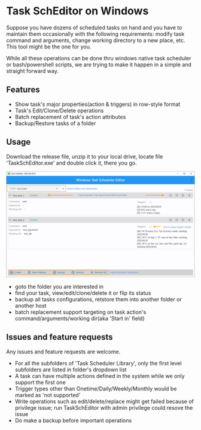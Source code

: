 # Task SchEditor on Windows

Suppose you have dozens of scheduled tasks on hand and you have to maintain them occasionally with the following requirements: modify task command and arguments, change working directory to a new place, etc. This tool might be the one for you.

While all these operations can be done thru windows native task scheduler or bash/powershell scripts, we are trying to make it happen in a simple and straight forward way.

## Features

- Show task's major properties(action & triggers) in row-style format
- Task's Edit/Clone/Delete operations
- Batch replacement of task's action attributes
- Backup/Restore tasks of a folder


## Usage

Download the release file, unzip it to your local drive, locate file 'TaskSchEditor.exe' and double click it, there you go.

![main window](screenshots/main_window.png)

- goto the folder you are interested in
- find your task, view/edit/clone/delete it or flip its status
- backup all tasks configurations, retstore them into another folder or another host
- batch replacement support targeting on task action's command/arguments/working dir(aka 'Start in' field)


## Issues and feature requests

Any issues and feature requests are welcome.

- For all the subfolders of 'Task Scheduler Library', only the first level subfolders are listed in folder's dropdown list
- A task can have multiple actions defined in the system while we only support the first one
- Trigger types other than Onetime/Daily/Weekly/Monthly would be marked as 'not supported'
- Write operations such as edit/delete/replace might get failed because of privilege issue; run TaskSchEditor with admin privilege could resove the issue
- Do make a backup before important operations

